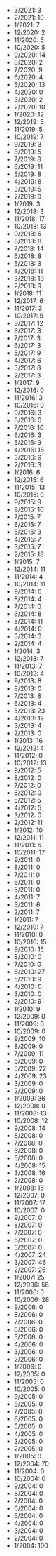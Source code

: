 *  3/2021: 3
*  2/2021: 10
*  1/2021: 7
*  12/2020: 2
*  11/2020: 5
*  10/2020: 5
*  9/2020: 14
*  8/2020: 2
*  7/2020: 9
*  6/2020: 4
*  5/2020: 13
*  4/2020: 0
*  3/2020: 2
*  2/2020: 10
*  1/2020: 12
*  12/2019: 5
*  11/2019: 5
*  10/2019: 7
*  9/2019: 3
*  8/2019: 5
*  7/2019: 8
*  6/2019: 11
*  5/2019: 8
*  4/2019: 8
*  3/2019: 5
*  2/2019: 0
*  1/2019: 3
*  12/2018: 3
*  11/2018: 17
*  10/2018: 13
*  9/2018: 6
*  8/2018: 8
*  7/2018: 14
*  6/2018: 8
*  5/2018: 3
*  4/2018: 11
*  3/2018: 19
*  2/2018: 9
*  1/2018: 11
*  12/2017: 6
*  11/2017: 3
*  10/2017: 9
*  9/2017: 12
*  8/2017: 3
*  7/2017: 3
*  6/2017: 3
*  5/2017: 9
*  4/2017: 6
*  3/2017: 8
*  2/2017: 3
*  1/2017: 9
*  12/2016: 0
*  11/2016: 3
*  10/2016: 0
*  9/2016: 3
*  8/2016: 0
*  7/2016: 10
*  6/2016: 3
*  5/2016: 9
*  4/2016: 16
*  3/2016: 9
*  2/2016: 3
*  1/2016: 6
*  12/2015: 6
*  11/2015: 13
*  10/2015: 0
*  9/2015: 9
*  8/2015: 10
*  7/2015: 7
*  6/2015: 7
*  5/2015: 3
*  4/2015: 7
*  3/2015: 7
*  2/2015: 18
*  1/2015: 7
*  12/2014: 11
*  11/2014: 4
*  10/2014: 11
*  9/2014: 0
*  8/2014: 4
*  7/2014: 0
*  6/2014: 8
*  5/2014: 11
*  4/2014: 0
*  3/2014: 3
*  2/2014: 4
*  1/2014: 3
*  12/2013: 7
*  11/2013: 7
*  10/2013: 4
*  9/2013: 8
*  8/2013: 0
*  7/2013: 8
*  6/2013: 4
*  5/2013: 23
*  4/2013: 12
*  3/2013: 4
*  2/2013: 0
*  1/2013: 16
*  12/2012: 4
*  11/2012: 0
*  10/2012: 13
*  9/2012: 5
*  8/2012: 0
*  7/2012: 0
*  6/2012: 0
*  5/2012: 5
*  4/2012: 5
*  3/2012: 0
*  2/2012: 11
*  1/2012: 10
*  12/2011: 11
*  11/2011: 6
*  10/2011: 17
*  9/2011: 0
*  8/2011: 0
*  7/2011: 0
*  6/2011: 0
*  5/2011: 0
*  4/2011: 7
*  3/2011: 6
*  2/2011: 7
*  1/2011: 7
*  12/2010: 7
*  11/2010: 0
*  10/2010: 15
*  9/2010: 15
*  8/2010: 0
*  7/2010: 0
*  6/2010: 27
*  5/2010: 9
*  4/2010: 0
*  3/2010: 0
*  2/2010: 9
*  1/2010: 9
*  12/2009: 0
*  11/2009: 0
*  10/2009: 0
*  9/2009: 10
*  8/2009: 0
*  7/2009: 11
*  6/2009: 0
*  5/2009: 22
*  4/2009: 23
*  3/2009: 0
*  2/2009: 0
*  1/2009: 36
*  12/2008: 0
*  11/2008: 13
*  10/2008: 12
*  9/2008: 14
*  8/2008: 0
*  7/2008: 0
*  6/2008: 0
*  5/2008: 0
*  4/2008: 15
*  3/2008: 16
*  2/2008: 0
*  1/2008: 16
*  12/2007: 0
*  11/2007: 17
*  10/2007: 0
*  9/2007: 0
*  8/2007: 0
*  7/2007: 0
*  6/2007: 0
*  5/2007: 0
*  4/2007: 24
*  3/2007: 46
*  2/2007: 26
*  1/2007: 25
*  12/2006: 58
*  11/2006: 0
*  10/2006: 28
*  9/2006: 0
*  8/2006: 0
*  7/2006: 0
*  6/2006: 0
*  5/2006: 0
*  4/2006: 0
*  3/2006: 0
*  2/2006: 0
*  1/2006: 0
*  12/2005: 0
*  11/2005: 0
*  10/2005: 0
*  9/2005: 0
*  8/2005: 0
*  7/2005: 0
*  6/2005: 0
*  5/2005: 0
*  4/2005: 0
*  3/2005: 0
*  2/2005: 0
*  1/2005: 0
*  12/2004: 70
*  11/2004: 0
*  10/2004: 0
*  9/2004: 0
*  8/2004: 0
*  7/2004: 0
*  6/2004: 0
*  5/2004: 0
*  4/2004: 0
*  3/2004: 0
*  2/2004: 0
*  1/2004: 100